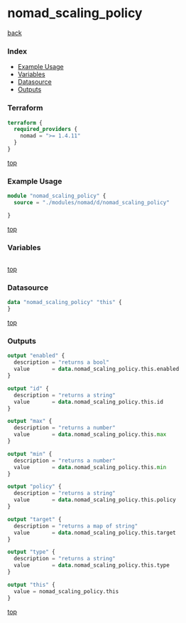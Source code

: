 # nomad_scaling_policy

[back](../nomad.md)

### Index

- [Example Usage](#example-usage)
- [Variables](#variables)
- [Datasource](#datasource)
- [Outputs](#outputs)

### Terraform

```terraform
terraform {
  required_providers {
    nomad = ">= 1.4.11"
  }
}
```

[top](#index)

### Example Usage

```terraform
module "nomad_scaling_policy" {
  source = "./modules/nomad/d/nomad_scaling_policy"

}
```

[top](#index)

### Variables

```terraform
```

[top](#index)

### Datasource

```terraform
data "nomad_scaling_policy" "this" {
}
```

[top](#index)

### Outputs

```terraform
output "enabled" {
  description = "returns a bool"
  value       = data.nomad_scaling_policy.this.enabled
}

output "id" {
  description = "returns a string"
  value       = data.nomad_scaling_policy.this.id
}

output "max" {
  description = "returns a number"
  value       = data.nomad_scaling_policy.this.max
}

output "min" {
  description = "returns a number"
  value       = data.nomad_scaling_policy.this.min
}

output "policy" {
  description = "returns a string"
  value       = data.nomad_scaling_policy.this.policy
}

output "target" {
  description = "returns a map of string"
  value       = data.nomad_scaling_policy.this.target
}

output "type" {
  description = "returns a string"
  value       = data.nomad_scaling_policy.this.type
}

output "this" {
  value = nomad_scaling_policy.this
}
```

[top](#index)